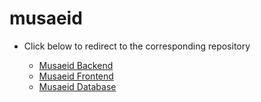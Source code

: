 # musaeid

- Click below to redirect to the corresponding repository

  - [Musaeid Backend](https://github.com/awath-abdat/musaeid/tree/main/musaeid-backend)
  - [Musaeid Frontend](https://github.com/awath-abdat/musaeid/tree/main/musaeid-frontend)
  - [Musaeid Database](https://github.com/awath-abdat/musaeid/tree/main/database)